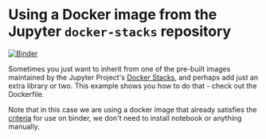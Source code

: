 # Using a Docker image from the Jupyter `docker-stacks` repository

[![Binder](https://mybinder.org/badge_logo.svg)](https://mybinder.org/v2/gh/snowch/jupyter-stacks/master?urlpath=https%3A%2F%2Fraw.githubusercontent.com%2Fsnowch%2Fjupyter-stacks%2Fmaster%2FREADME.ipynb)

Sometimes you just want to inherit from one of the pre-built images
maintained by the Jupyter Project's [Docker Stacks](https://github.com/jupyter/docker-stacks),
and perhaps add just an extra library or two. This example shows you how
to do that - check out the Dockerfile.

Note that in this case we are using a docker image that already satisfies
the [criteria](http://mybinder.readthedocs.io/en/latest/dockerfile.html#preparing-your-dockerfile)
for use on binder, we don't need to install notebook or anything manually.
